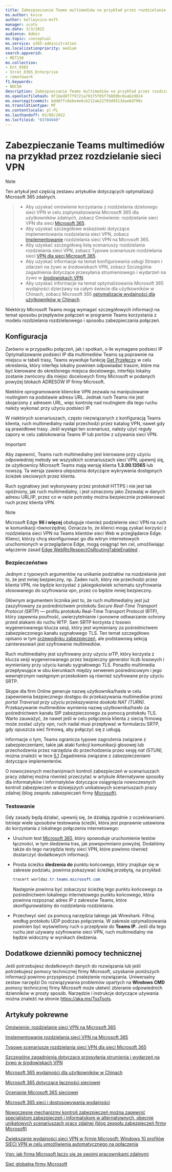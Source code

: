 ```yaml
---
title: Zabezpieczanie Teams multimediów na przykład przez rozdzielanie sieci VPN
ms.author: kvice
author: kelleyvice-msft
manager: scotv
ms.date: 3/3/2022
audience: Admin
ms.topic: conceptual
ms.service: o365-administration
ms.localizationpriority: medium
search.appverid:
- MET150
ms.collection:
- Ent_O365
- Strat_O365_Enterprise
- remotework
f1.keywords:
- NOCSH
description: Zabezpieczanie Teams multimediów na przykład przez rozdzielanie sieci VPN
ms.openlocfilehash: 0f16ed8f7f9721a79375f05f7b889bc8aab2d824
ms.sourcegitcommit: bdd6ffc6ebe4e6cb212ab22793d9513dae6d798c
ms.translationtype: MT
ms.contentlocale: pl-PL
ms.lasthandoff: 03/08/2022
ms.locfileid: "63704940"
---
```

# <a name="securing-teams-media-traffic-for-vpn-split-tunneling"></a>Zabezpieczanie Teams multimediów na przykład przez rozdzielanie sieci VPN

>[!NOTE]
>Ten artykuł jest częścią zestawu artykułów dotyczących optymalizacji Microsoft 365 zdalnych.

>- Aby uzyskać omówienie korzystania z rozdzielania dzielonego sieci VPN w celu zoptymalizowania Microsoft 365 dla użytkowników zdalnych, zobacz Omówienie: rozdzielanie sieci VPN dla sieci [Microsoft 365](microsoft-365-vpn-split-tunnel.md).
>- Aby uzyskać szczegółowe wskazówki dotyczące implementowania rozdzielania sieci VPN, zobacz [Implementowanie](microsoft-365-vpn-implement-split-tunnel.md) rozdzielania sieci VPN na Microsoft 365.
>- Aby uzyskać szczegółową listę scenariuszy rozdzielania rozdzielania sieci VPN, zobacz Typowe scenariusze rozdzielania sieci [VPN dla sieci Microsoft 365](microsoft-365-vpn-common-scenarios.md).
>- Aby uzyskać informacje na temat konfigurowania usługi Stream i zdarzeń na żywo w środowiskach VPN, zobacz Szczególne zagadnienia dotyczące przesyłania strumieniowego i wydarzeń na żywo w [środowiskach VPN](microsoft-365-vpn-stream-and-live-events.md).
>- Aby uzyskać informacje na temat optymalizowania Microsoft 365 wydajności dzierżawy na całym świecie dla użytkowników w Chinach, zobacz Microsoft 365 [optymalizację wydajności dla użytkowników w Chinach](microsoft-365-networking-china.md).

Niektórzy Microsoft Teams mogą wymagać szczegółowych informacji na temat sposobu przepływów połączeń w programie Teams korzystania z modelu rozdzielania rozdzielaowego i sposobu zabezpieczania połączeń.

## <a name="configuration"></a>Konfiguracja

Zarówno w przypadku połączeń, jak i spotkań, o ile wymagane podsieci IP Optymalizowanie podsieci IP dla multimediów Teams są poprawnie na miejscu w tabeli trasy, Teams wywołuje funkcję [Get Przełęczy](/windows/win32/api/iphlpapi/nf-iphlpapi-getbestroute) w celu określenia, który interfejs lokalny powinien odpowiadać trasom, które ma być kierowane do określonego miejsca docelowego, interfejs lokalny zostanie zwrócony dla miejsc docelowych firmy Microsoft w podanych powyżej blokach ADRESÓW IP firmy Microsoft.

Niektóre oprogramowanie klienckie VPN zezwala na manipulowanie routingiem na podstawie adresu URL. Jednak ruch Teams nie jest skojarzony z adresem URL, więc kontrolę nad routingiem dla tego ruchu należy wykonać przy użyciu podsieci IP.

W niektórych scenariuszach, często niezwiązanych z konfiguracją Teams klienta, ruch multimedialny nadal przechodzi przez katalog VPN, nawet gdy są prawidłowe trasy. Jeśli wystąpi ten scenariusz, należy użyć reguły zapory w celu zablokowania Teams IP lub portów z używania sieci VPN.

>[!IMPORTANT]
>Aby zapewnić, Teams ruch multimedialny jest kierowane przy użyciu odpowiedniej metody we wszystkich scenariuszach sieci VPN, upewnij się, że użytkownicy Microsoft Teams mają wersję klienta **1.3.00.13565** lub nowszą. Ta wersja zawiera ulepszenia dotyczące wykrywania dostępnych ścieżek sieciowych przez klienta.

Ruch sygnałowy jest wykonywany przez protokół HTTPS i nie jest tak opóźniony, jak ruch multimedialny, i jest oznaczony  jako Zezwalaj w danych adresu URL/IP, przez co w razie potrzeby można bezpiecznie przekierować ruch przez klienta VPN.

>[!NOTE]
>Microsoft Edge **96 i więcej** obsługuje również podzielenie sieci VPN na ruch w komunikacji równorzędnej. Oznacza to, że klienci mogą zyskać korzyści z rozdzielania sieci VPN na Teams klientów sieci Web w przeglądarce Edge. Klienci, którzy chcą skonfigurować go dla witryn internetowych uruchomionych w przeglądarce Edge, mogą osiągnąć ten cel, umożliwiając włączenie zasad [Edge WebRtcRespectOsRoutingTableEnabled](/deployedge/microsoft-edge-policies#webrtcrespectosroutingtableenabled) .

### <a name="security"></a>Bezpieczeństwo

Jednym z typowych argumentów na unikanie podziałów na rozdzielanie jest to, że jest mniej bezpieczny, np. Żaden ruch, który nie przechodzi przez klienta VPN, nie będzie korzystać z jakiegokolwiek schematu szyfrowania stosowanego do szyfrowania vpn, przez co będzie mniej bezpieczny.

Głównym argumentem licznika jest to, że ruch multimedialny jest już zaszyfrowany za pośrednictwem protokołu _Secure Real-Time Transport Protocol (SRTP_) — profilu protokołu Real-Time Transport Protocol (RTP), który zapewnia poufność, uwierzytelnianie i ponowne odtwarzanie ochrony przed atakami do ruchu WTP. Sam SRTP korzysta z losowo wygenerowanego klucza sesji, który jest wymieniany za pośrednictwem zabezpieczonego kanału sygnałowego TLS. Ten temat szczegółowo opisano w tym [przewodniku zabezpieczeń](/skypeforbusiness/optimizing-your-network/security-guide-for-skype-for-business-online), ale podstawową sekcją zainteresowań jest szyfrowanie multimediów.

Ruch multimedialny jest szyfrowany przy użyciu srTP, który korzysta z klucza sesji wygenerowanego przez bezpieczny generator liczb losowych i wymieniany przy użyciu kanału sygnałowego TLS. Ponadto multimedia przepływujące w obu kierunkach między serwerem pośrednicowym i jego wewnętrznym następnym przeskokiem są również szyfrowane przy użyciu SRTP.

Skype dla firm Online generuje nazwę użytkownika/hasła w celu zapewnienia bezpiecznego dostępu do przekazywania multimediów przez _portal Traversal przy użyciu przekazywania dookoła NAT (TURN)._ Przekazywanie multimediów wymienia nazwę użytkownika/hasło za pośrednictwem kanału SIP zabezpieczonego za pomocą protokołu TLS. Warto zauważyć, że nawet jeśli w celu połączenia klienta z siecią firmową może zostać użyty vpn, ruch nadal musi przepływać w formularzu SRTP, gdy opuszcza sieć firmową, aby połączyć się z usługą.

Informacje o tym, Teams ogranicza typowe zagrożenia związane z zabezpieczeniami, takie jak ataki funkcji komunikacji głosowej lub przechodzenia przez narzędzia do przechodzenia przez sesję _nat (STUN),_ można znaleźć w tece [5.1](/openspecs/office_protocols/ms-ice2/69525351-8c68-4864-b8a6-04bfbc87785c) Zagadnienia związane z zabezpieczeniami dotyczące implementerów.

O nowoczesnych mechanizmach kontroli zabezpieczeń w scenariuszach pracy zdalnej można również przeczytać w artykule Alternatywne sposoby dla informatyków i informatyków dotyczące osiągnięcia nowoczesnych kontroli zabezpieczeń w dzisiejszych unikatowych scenariuszach pracy zdalnej (blog zespołu zabezpieczeń firmy [Microsoft)](https://www.microsoft.com/security/blog/2020/03/26/alternative-security-professionals-it-achieve-modern-security-controls-todays-unique-remote-work-scenarios/).

### <a name="testing"></a>Testowanie

Gdy zasady będą działać, upewnij się, że działają zgodnie z oczekiwaniami. Istnieje wiele sposobów testowania ścieżki, która jest poprawnie ustawiona do korzystania z lokalnego połączenia internetowego:

- Uruchom test [Microsoft 365,](https://aka.ms/netonboard) który spowoduje uruchomienie testów łączności, w tym śledzenia tras, jak powspomniano powyżej. Dodaliśmy także do tego narzędzia testy sieci VPN, które powinno również dostarczyć dodatkowych informacji.

- Prosta ścieżka **śledzenia do** punktu końcowego, który znajduje się w zakresie podziału, powinna pokazywać ścieżkę przebytą, na przykład:

  ```powershell
  tracert worldaz.tr.teams.microsoft.com
  ```

  Następnie powinna być zobaczysz ścieżkę tego punktu końcowego za pośrednictwem lokalnego internetowego punktu końcowego, która powinna rozpoznać adres IP z zakresów Teams, które skonfigurowaliśmy do rozdzielania rozdzielania.

- Przechwyć sieć za pomocą narzędzia takiego jak Wireshark. Filtruj według protokołu UDP podczas połączenia. W zakresie optymalizowania powinien być wyświetlony ruch o przepływie do **Teams IP.** Jeśli dla tego ruchu jest używany szyfrowanie sieci VPN, ruch multimedialny nie będzie widoczny w wynikach śledzenia.

## <a name="additional-support-logs"></a>Dodatkowe dzienniki pomocy technicznej

Jeśli potrzebujesz dodatkowych danych do rozwiązania lub jeśli potrzebujesz pomocy technicznej firmy Microsoft, uzyskanie poniższych informacji powinno przyspieszyć znalezienie rozwiązania. Uniwersalny zestaw narzędzi Do rozwiązywania problemów opartych na **Windows CMD** pomocy technicznej firmy Microsoft może ułatwić zbieranie odpowiednich dzienników w prosty sposób. Narzędzie i instrukcje dotyczące używania można znaleźć na stronie <https://aka.ms/TssTools>.

## <a name="related-articles"></a>Artykuły pokrewne

[Omówienie: rozdzielanie sieci VPN na Microsoft 365](microsoft-365-vpn-split-tunnel.md)

[Implementowanie rozdzielania sieci VPN na Microsoft 365](microsoft-365-vpn-implement-split-tunnel.md)

[Typowe scenariusze rozdzielania sieci VPN dla sieci Microsoft 365](microsoft-365-vpn-common-scenarios.md)

[Szczególne zagadnienia dotyczące przesyłania strumienia i wydarzeń na żywo w środowiskach VPN](microsoft-365-vpn-stream-and-live-events.md)

[Microsoft 365 wydajności dla użytkowników w Chinach](microsoft-365-networking-china.md)

[Microsoft 365 dotyczące łączności sieciowej](microsoft-365-network-connectivity-principles.md)

[Ocenianie Microsoft 365 sieciowej](assessing-network-connectivity.md)

[Microsoft 365 sieci i dostosowywania wydajności](network-planning-and-performance.md)

[Nowoczesne mechanizmy kontroli zabezpieczeń można zapewnić specjalistom zabezpieczeń i informatykom w alternatywnych, obecnie unikatowych scenariuszach pracy zdalnej (blog zespołu zabezpieczeń firmy Microsoft)](https://www.microsoft.com/security/blog/2020/03/26/alternative-security-professionals-it-achieve-modern-security-controls-todays-unique-remote-work-scenarios/)

[Zwiększanie wydajności sieci VPN w firmie Microsoft: Windows 10 profilów SIECI VPN w celu umożliwienia automatycznego na połączenia](https://www.microsoft.com/itshowcase/enhancing-remote-access-in-windows-10-with-an-automatic-vpn-profile)

[Vpn: jak firma Microsoft łączy się ze swoimi pracownikami zdalnymi](https://www.microsoft.com/itshowcase/blog/running-on-vpn-how-microsoft-is-keeping-its-remote-workforce-connected/?elevate-lv)

[Sieć globalna firmy Microsoft](/azure/networking/microsoft-global-network)
